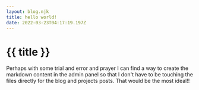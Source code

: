 ```yaml
---
layout: blog.njk
title: hello world!
date: 2022-03-23T04:17:19.197Z
---
```


# {{ title }}

Perhaps with some trial and error and prayer I can find a way to create the markdown content in the admin panel so that I don't have to be touching the files directly for the blog and projects posts. That would be the most ideal!!